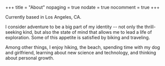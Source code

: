 +++
title = "About"
nopaging = true
nodate = true
nocomment = true
+++

Currently based in Los Angeles, CA.

I consider adventure to be a big part of my identity -- not only the thrill-seeking kind, but also the state of mind that allows me to lead a life of exploration. Some of this appetite is satisfied by biking and traveling.

Among other things, I enjoy hiking, the beach, spending time with my dog and girlfriend, learning about new science and technology, and thinking about personal growth.
